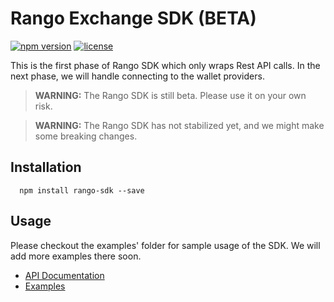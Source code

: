 # Rango Exchange SDK (BETA)

[![npm version](https://badge.fury.io/js/rango-sdk.svg)](https://badge.fury.io/js/rango-sdk)
[![license](https://img.shields.io/badge/License-GPLv3-blue.svg)](https://github.com/rango-exchange/rango-sdk/blob/master/LICENSE)


This is the first phase of Rango SDK which only wraps Rest API calls. In the next phase, we will handle connecting to the wallet providers.

> **WARNING:** The Rango SDK is still beta. Please use it on your own risk.

> **WARNING:** The Rango SDK has not stabilized yet, and we might make some breaking changes.


## Installation

```shell
  npm install rango-sdk --save
```

## Usage

Please checkout the examples' folder for sample usage of the SDK. We will add more examples there soon.

- [API Documentation](https://rango.exchange/apis/docs)
- [Examples](https://github.com/rango-exchange/rango-sdk/tree/master/examples/)